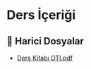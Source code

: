 # Ders İçeriği


<!--Index-->

## 🔗 Harici Dosyalar

- [Ders Kitabı OTI.pdf](./Ders%20Kitab%C4%B1%20OTI.pdf)


<!--Index-->

